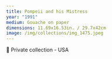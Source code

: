 ```yaml
---
title: Pompeii and his Mistress
year: "1991"
medium: Gouache on paper
dimensions: 11.69x16.53in. / 29.7x42cm
image: /img/collections/img_1475.jpeg
---
```

🔴 Private collection - USA
